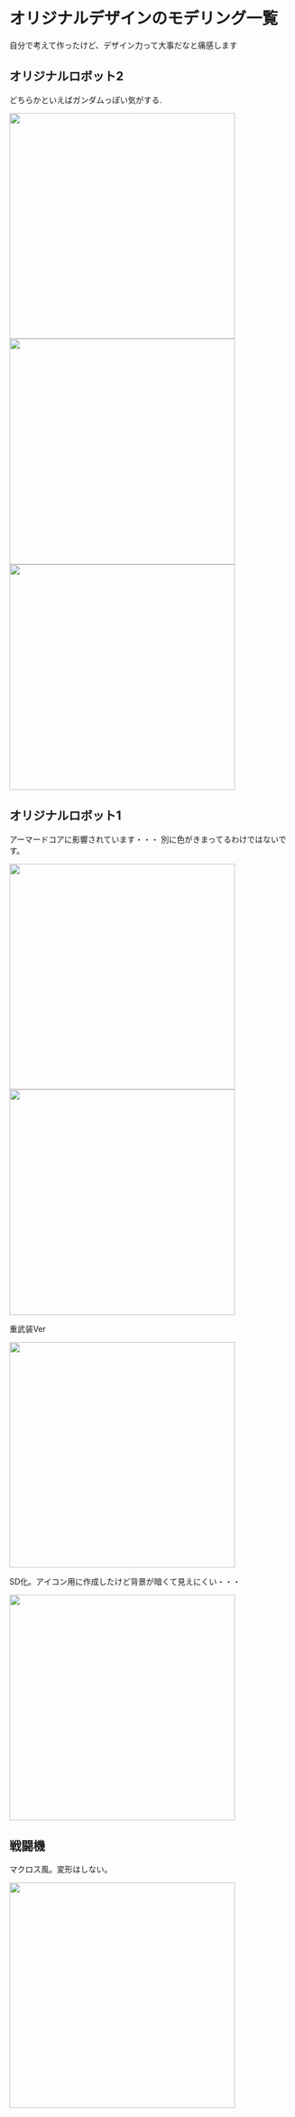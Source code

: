 # オリジナルデザインのモデリング一覧
自分で考えて作ったけど、デザイン力って大事だなと痛感します

## オリジナルロボット2
どちらかといえばガンダムっぽい気がする.

<img src="images/original/orgB_0.png" width="400px">

<img src="images/original//orgB_1.png" width="400px">

<img src="images/original/orgB_2.png" width="400px">

## オリジナルロボット1
アーマードコアに影響されています・・・
別に色がきまってるわけではないです。

<img src="images/original/orgA_0.png" width="400px">

<img src="images/original/orgA_1.png" width="400px">

重武装Ver

<img src="images/original/orgA_2.png" width="400px">

SD化。アイコン用に作成したけど背景が暗くて見えにくい・・・

<img src="images/original/orgA_3.png" width="400px">

## 戦闘機
マクロス風。変形はしない。

<img src="images/original/fighter_0.png" width="400px">


